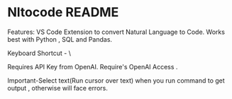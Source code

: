 # Nltocode README

Features:
VS Code Extension to convert Natural Language to Code.
Works best with Python , SQL and Pandas.

Keyboard Shortcut - \

Requires API Key from OpenAI. Require's OpenAI Access .

Important-Select text(Run cursor over text) when you run command to get output , otherwise will face errors.
